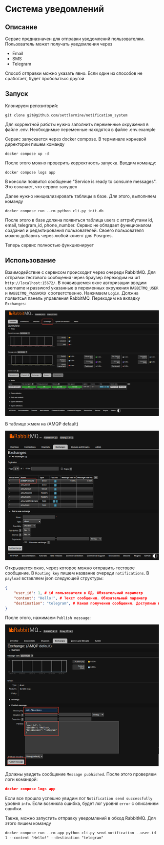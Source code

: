 # Система уведомлений

## Описание

Сервис предназначен для отправки уведомлений пользователям. Пользователь может получать уведомления через

- Email
- SMS
- Telegram

Способ отправки можно указать явно. Если один из способов не сработает, будет пробоваться другой

## Запуск

Клонируем репозиторий:

```shell
git clone git@github.com/settlermine/notification_system
```

Для корректной работы нужно заполнить переменные окружения в файле .env. Необходимые переменные находятся в файле .env.example

Сервис запускается через docker compose. В терминале корневой директории пишем команду

```shell
docker compose up -d
```

После этого можно проверить корректность запуска. Вводим команду:

```shell
docker compose logs app
```

В консоли появится сообщение "Service is ready to consume messages". Это означает, что сервис запущен

Далее нужно инициализировать таблицы в базе. Для этого, выполняем команду

```shell
docker compose run --rm python cli.py init-db
```

После этого в базе должна появиться таблица users с аттрибутами id, email, telegram_id, phone_number. Сервис не обладает функционалом создания и редактирования пользователей. Своего пользователя можно добавить через любой клиент для Posrgres.

Теперь сервис полностью функционирует

## Использование

Взаимодействие с сервисом происходит через очереди RabbitMQ. Для отправки тестового сообщения через браузер переходим на url `http://localhost:15672/`. В появившемся окне авторизации вводим username и password указанные в переменных окружения `RABBITMQ_USER `и `RABBITMQ_PASSWORD `соответственно. Нажимаем `Login`. Должна появитсья панель управления RabbitMQ. Переходим на вкладку `Exchanges`:

![Панель управления RabbitMQ](docs/media/rabbitmq_main_panel.png)

В таблице жмем на (AMQP default)

![Панель управления RabbitMQ](docs/media/rabbitmq_exchanges.png)

Открывается окно, через которое можно отправить тестовое сообщение. В `Routing key` пишем название очереди `notifications`. В `payload` вставляем json следующей структуры:

```json
{
	"user_id": 1, # id пользователя в БД. Обязательный параметр
	"content": "Hello!", # Текст сообщения. Обязательный параметр
	"destination": "telegram", # Канал получения сообщения. Доступные варианты: telegram, sms, email. Необязательный параметр
}
```

После этого, нажимаем `Publish message`:

![Панель управления RabbitMQ](docs/media/rabbitmq_publish.png)

Должны увидеть сообщение `Message pubhished`. После этого проверяем логи командой:

```json
docker compose logs app
```

Если все прошло успешно увидим лог `Notification send successfully` уровня `info`. Если возникла ошибка, будет лог уровня `error` с описанием ошибки.

Также, можно запустить отправку уведомлений в обход RabbitMQ. Для этого пишем команду

```shell
docker compose run --rm app python cli.py send-notification --user-id 1 --content "Hello!" --destination "telegram"
```

